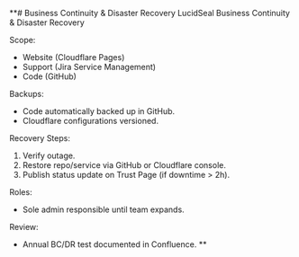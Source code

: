 **# Business Continuity & Disaster Recovery
LucidSeal Business Continuity & Disaster Recovery

Scope:
- Website (Cloudflare Pages)
- Support (Jira Service Management)
- Code (GitHub)

Backups:
- Code automatically backed up in GitHub.
- Cloudflare configurations versioned.

Recovery Steps:
1. Verify outage.
2. Restore repo/service via GitHub or Cloudflare console.
3. Publish status update on Trust Page (if downtime > 2h).

Roles:
- Sole admin responsible until team expands.

Review:
- Annual BC/DR test documented in Confluence.
**